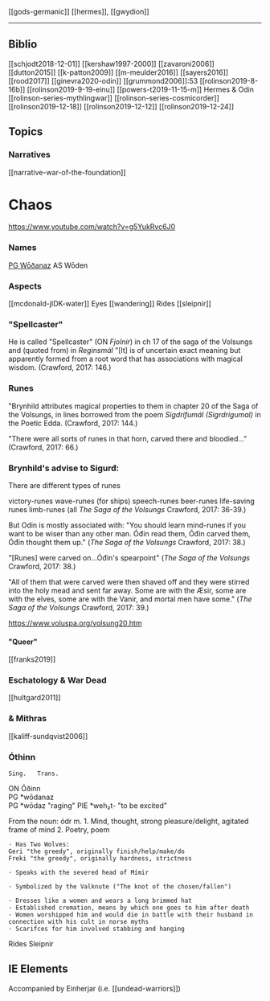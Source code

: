 [[gods-germanic]]
[[hermes]], [[gwydion]]

***

## Biblio
[[schjodt2018-12-01]]
[[kershaw1997-2000]]
[[zavaroni2006]]
[[dutton2015]]
[[k-patton2009]]
[[m-meulder2016]]
[[sayers2016]]
[[rood2017]]
[[ginevra2020-odin]]
[[grummond2006]]:53
[[rolinson2019-8-16b]]
[[rolinson2019-9-19-einu]]
[[powers-t2019-11-15-m]] Hermes & Odin 
[[rolinson-series-mythlingwar]]
[[rolinson-series-cosmicorder]]
[[rolinson2019-12-18]]
[[rolinson2019-12-12]]
[[rolinson2019-12-24]]


## Topics
### Narratives
[[narrative-war-of-the-foundation]]

# Chaos
https://www.youtube.com/watch?v=g5YukRvc6J0

### Names
[PG Wōðanaz](PG-wothanaz.md)
AS Wōden

### Aspects
[[mcdonald-jIDK-water]] Eyes
[[wandering]]
Rides [[sleipnir]]



### "Spellcaster"
   He is called "Spellcaster" (ON *Fjolnir*) in ch 17 of the saga of the Volsungs and (quoted from) in *Reginsmál* "[It] is of uncertain exact meaning but apparently formed from a root word that has associations with magical wisdom. (Crawford, 2017: 146.)
### Runes
   "Brynhild attributes magical properties to them in chapter 20 of the Saga of the Volsungs, in lines borrowed from the poem *Sigdrífumál (Sigrdrigumal)* in the Poetic Edda. (Crawford, 2017: 144.)
  
   "There were all sorts
   of runes in that horn,
   carved there and bloodied..." (Crawford, 2017: 66.)
### Brynhild's advise to Sigurđ:
   There are different types of runes
  
   victory-runes
   wave-runes (for ships)
   speech-runes
   beer-runes
   life-saving runes
   limb-runes
   (all *The Saga of the Volsungs* Crawford, 2017: 36-39.)
  
   But Odin is mostly associated with: 
   "You should learn mind-runes
   if you want to be wiser
   than any other man.
   Óđin read them,
   Óđin carved them,
   Óđin thought them up." (*The Saga of the Volsungs* Crawford, 2017: 38.)

   "[Runes] were carved on...Óđin's spearpoint" (*The Saga of the Volsungs* Crawford, 2017: 38.)

   "All of them that were carved
   were then shaved off
   and they were stirred into the holy mead
   and sent far away.
   Some are with the Æsir,
   some are with the elves,
   some are with the Vanir,
   and mortal men have some." (*The Saga of the Volsungs* Crawford, 2017: 39.)
   
   https://www.voluspa.org/volsung20.htm
   
   
#### "Queer"
[[franks2019]]
### Eschatology & War Dead
[[hultgard2011]]
### & Mithras
[[kaliff-sundqvist2006]]
   

   
   
   ### Óthinn
   

	Sing.	Trans.
ON	Óðinn	
PG	*wōdanaz	
PG	*wōdaz	"raging"
PIE	*weh₂t-	"to be excited"

From the noun: ódr m.
	1. Mind, thought, strong pleasure/delight, agitated frame of mind
	2. Poetry, poem

	· Has Two Wolves:
	Geri "the greedy", originally finish/help/make/do
	Freki "the greedy", originally hardness, strictness
	
	· Speaks with the severed head of Mímir

	· Symbolized by the Valknute ("The knot of the chosen/fallen")

	· Dresses like a women and wears a long brimmed hat
	· Established cremation, means by which one goes to him after death
	· Women worshipped him and would die in battle with their husband in connection with his cult in norse myths
	· Scarifces for him involved stabbing and hanging

Rides Sleipnir


## IE Elements
Accompanied by Einherjar (i.e. [[undead-warriors]])